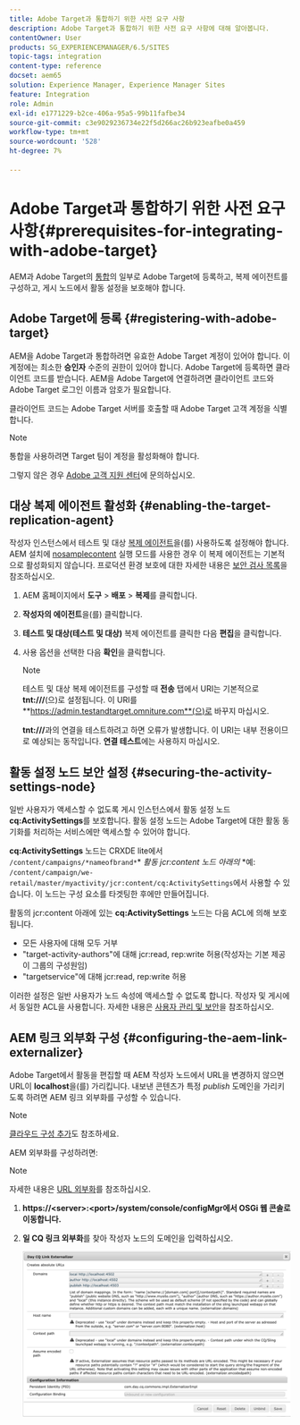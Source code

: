 ```yaml
---
title: Adobe Target과 통합하기 위한 사전 요구 사항
description: Adobe Target과 통합하기 위한 사전 요구 사항에 대해 알아봅니다.
contentOwner: User
products: SG_EXPERIENCEMANAGER/6.5/SITES
topic-tags: integration
content-type: reference
docset: aem65
solution: Experience Manager, Experience Manager Sites
feature: Integration
role: Admin
exl-id: e1771229-b2ce-406a-95a5-99b11fafbe34
source-git-commit: c3e9029236734e22f5d266ac26b923eafbe0a459
workflow-type: tm+mt
source-wordcount: '528'
ht-degree: 7%

---
```


# Adobe Target과 통합하기 위한 사전 요구 사항{#prerequisites-for-integrating-with-adobe-target}

AEM과 Adobe Target의 [통합](/help/sites-administering/target.md)의 일부로 Adobe Target에 등록하고, 복제 에이전트를 구성하고, 게시 노드에서 활동 설정을 보호해야 합니다.

## Adobe Target에 등록 {#registering-with-adobe-target}

AEM을 Adobe Target과 통합하려면 유효한 Adobe Target 계정이 있어야 합니다. 이 계정에는 최소한 **승인자** 수준의 권한이 있어야 합니다. Adobe Target에 등록하면 클라이언트 코드를 받습니다. AEM을 Adobe Target에 연결하려면 클라이언트 코드와 Adobe Target 로그인 이름과 암호가 필요합니다.

클라이언트 코드는 Adobe Target 서버를 호출할 때 Adobe Target 고객 계정을 식별합니다.

>[!NOTE]
>
>통합을 사용하려면 Target 팀이 계정을 활성화해야 합니다.
>
>그렇지 않은 경우 [Adobe 고객 지원 센터](https://experienceleague.adobe.com/docs/target/using/cmp-resources-and-contact-information.html?lang=ko)에 문의하십시오.

## 대상 복제 에이전트 활성화 {#enabling-the-target-replication-agent}

작성자 인스턴스에서 테스트 및 대상 [복제 에이전트](/help/sites-deploying/replication.md)을(를) 사용하도록 설정해야 합니다. AEM 설치에 [nosamplecontent](/help/sites-deploying/configure-runmodes.md#using-samplecontent-and-nosamplecontent) 실행 모드를 사용한 경우 이 복제 에이전트는 기본적으로 활성화되지 않습니다. 프로덕션 환경 보호에 대한 자세한 내용은 [보안 검사 목록](/help/sites-administering/security-checklist.md)을 참조하십시오.

1. AEM 홈페이지에서 **도구** > **배포** > **복제**&#x200B;를 클릭합니다.
1. **작성자의 에이전트**&#x200B;을(를) 클릭합니다.
1. **테스트 및 대상(테스트 및 대상)** 복제 에이전트를 클릭한 다음 **편집**&#x200B;을 클릭합니다.
1. 사용 옵션을 선택한 다음 **확인**&#x200B;을 클릭합니다.

   >[!NOTE]
   >
   >테스트 및 대상 복제 에이전트를 구성할 때 **전송** 탭에서 URI는 기본적으로 **tnt:///**(으)로 설정됩니다. 이 URI를 **https://admin.testandtarget.omniture.com**(으)로 바꾸지 마십시오.
   >
   >**tnt:///**&#x200B;과의 연결을 테스트하려고 하면 오류가 발생합니다. 이 URI는 내부 전용이므로 예상되는 동작입니다. **연결 테스트**&#x200B;에는 사용하지 마십시오.

## 활동 설정 노드 보안 설정 {#securing-the-activity-settings-node}

일반 사용자가 액세스할 수 없도록 게시 인스턴스에서 활동 설정 노드 **cq:ActivitySettings**&#x200B;를 보호합니다. 활동 설정 노드는 Adobe Target에 대한 활동 동기화를 처리하는 서비스에만 액세스할 수 있어야 합니다.

**cq:ActivitySettings** 노드는 CRXDE lite에서 `/content/campaigns/*nameofbrand*`* *활동 jcr:content 노드 아래의* *예: `/content/campaign/we-retail/master/myactivity/jcr:content/cq:ActivitySettings`에서 사용할 수 있습니다. 이 노드는 구성 요소를 타겟팅한 후에만 만들어집니다.

활동의 jcr:content 아래에 있는 **cq:ActivitySettings** 노드는 다음 ACL에 의해 보호됩니다.

* 모든 사용자에 대해 모두 거부
* &quot;target-activity-authors&quot;에 대해 jcr:read, rep:write 허용(작성자는 기본 제공 이 그룹의 구성원임)
* &quot;targetservice&quot;에 대해 jcr:read, rep:write 허용

이러한 설정은 일반 사용자가 노드 속성에 액세스할 수 없도록 합니다. 작성자 및 게시에서 동일한 ACL을 사용합니다. 자세한 내용은 [사용자 관리 및 보안](/help/sites-administering/security.md)을 참조하십시오.

## AEM 링크 외부화 구성 {#configuring-the-aem-link-externalizer}

Adobe Target에서 활동을 편집할 때 AEM 작성자 노드에서 URL을 변경하지 않으면 URL이 **localhost**&#x200B;을(를) 가리킵니다. 내보낸 콘텐츠가 특정 *publish* 도메인을 가리키도록 하려면 AEM 링크 외부화를 구성할 수 있습니다.

>[!NOTE]
>
>[클라우드 구성 추가](/help/sites-administering/experience-fragments-target.md#add-the-cloud-configuration)도 참조하세요.

AEM 외부화를 구성하려면:

>[!NOTE]
>
>자세한 내용은 [URL 외부화](/help/sites-developing/externalizer.md)를 참조하십시오.

1. **https://&lt;server>:&lt;port>/system/console/configMgr에서 OSGi 웹 콘솔로 이동합니다.**
1. **일 CQ 링크 외부화**&#x200B;를 찾아 작성자 노드의 도메인을 입력하십시오.

   ![일 CQ 링크 외부화](assets/aem-externalizer-01.png)
